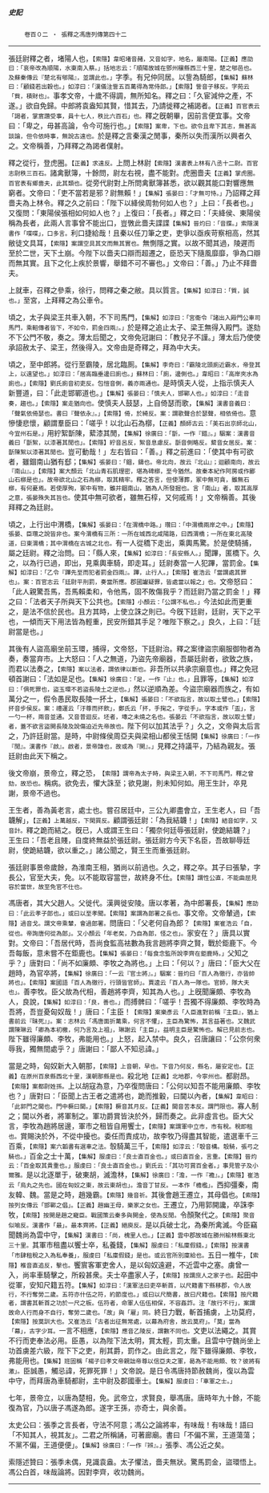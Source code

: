 

##### 史記
　　 `卷百０二 ‧ 張釋之馮唐列傳第四十二`

* * *

張廷尉釋之者，堵陽人也，`【索隱】韋昭堵音赭，又音如字，地名，屬南陽。【正義】應劭曰：「哀帝改為順陽，水東南入蔡。」括地志云：「順陽故城在鄧州穰縣西三十里，楚之郇邑也。及蘇秦傳云『楚北有郇陽』，並謂此也。」`字季。有兄仲同居。以訾為騎郎，`【集解】蘇林曰：「顧錢若出穀也。」如淳曰：「漢儀注訾五百萬得為常侍郎。」【索隱】訾音子移反。字苑云「貲，積財也」。`事孝文帝，十歲不得調，無所知名。釋之曰：「久宦減仲之產，不遂。」欲自免歸。中郎將袁盎知其賢，惜其去，乃請徙釋之補謁者。`【正義】百官表云「謁者，掌賔讚受事，員十七人，秩比六百石」也。`釋之旣朝畢，因前言便宜事。文帝曰：「卑之，毋甚高論，令今可施行也。」`【索隱】案卑，下也。欲令且卑下其志，無甚高談論，但令依時事，無說古遠也。`於是釋之言秦漢之閒事，秦所以失而漢所以興者久之。文帝稱善，乃拜釋之為謁者僕射。

釋之從行，登虎圈。`【正義】求遠反。`上問上林尉`【索隱】漢書表上林有八丞十二尉。百官志尉秩三百石。`諸禽獸簿，十餘問，尉左右視，盡不能對。虎圈嗇夫`【正義】掌虎圈。百官表有鄉嗇夫，此其類也。`從旁代尉對上所問禽獸簿甚悉，欲以觀其能口對響應無窮者。文帝曰：「吏不當若是邪？尉無賴！」`【集解】張晏曰：「才無可恃。」`乃詔釋之拜嗇夫為上林令。釋之久之前曰：「陛下以絳侯周勃何如人也？」上曰：「長者也。」又復問：「東陽侯張相如何如人也？」上復曰：「長者。」釋之曰：「夫絳侯、東陽侯稱為長者，此兩人言事曾不能出口，豈斆此嗇夫諜諜`【集解】晉灼曰：「音牒。」索隱漢書作「喋喋」，口多言。`利口捷給哉！且秦以任刀筆之吏，吏爭以亟疾苛察相高，然其敝徒文具耳，`【索隱】案謂空具其文而無其實也。`無惻隱之實。以故不聞其過，陵遲而至於二世，天下土崩。今陛下以嗇夫口辯而超遷之，臣恐天下隨風靡靡，爭為口辯而無其實。且下之化上疾於景響，舉錯不可不審也。」文帝曰：「善。」乃止不拜嗇夫。

上就車，召釋之參乘，徐行，問釋之秦之敝。具以質言。`【集解】如淳曰：「質，誠也。」`至宮，上拜釋之為公車令。

頃之，太子與梁王共車入朝，不下司馬門，`【集解】如淳曰：「宮衞令『諸出入殿門公車司馬門，乘軺傳者皆下，不如令，罰金四兩』。」`於是釋之追止太子、梁王無得入殿門。遂劾不下公門不敬，奏之。薄太后聞之，文帝免冠謝曰：「教兒子不謹。」薄太后乃使使承詔赦太子、梁王，然後得入。文帝由是奇釋之，拜為中大夫。

頃之，至中郎將。從行至霸陵，居北臨厠。`【集解】李奇曰：「霸陵北頭廁近霸水，帝登其上，以遠望也。」如淳曰：「居高臨垂邊曰廁也。」蘇林曰：「廁，邊側也。」韋昭曰：「高岸夾水為廁也。」【索隱】劉氏廁音初吏反。包愷音側，義亦兩通也。`是時慎夫人從，上指示慎夫人新豐道，曰：「此走邯鄲道也。」`【集解】張晏曰：「慎夫人，邯鄲人也。」如淳曰：「走音奏，趨也。」【索隱】案走猶向也。`使慎夫人鼓瑟，上自倚瑟而歌，`【集解】漢書音義曰：「聲氣依倚瑟也。書曰『聲依永』。」【索隱】倚，於綺反。案：謂歌聲合於瑟聲，相依倚也。`意慘悽悲懷，顧謂羣臣曰：「嗟乎！以北山石為槨，`【正義】顏師古云：「美石出京師北山，今宜州石是。」`用紵絮斮陳，蕠漆其閒，`【集解】徐廣曰：「斮，一作『錯』。」駰案：漢書音義曰「斮絮，以漆著其閒也」。【索隱】紵音呂反，絮音息慮反。斮音側略反。蕠音女居反。案：斮陳絮以漆著其閒也。`豈可動哉！」左右皆曰：「善。」釋之前進曰：「使其中有可欲者，雖錮南山猶有郄；`【集解】張晏曰：「錮，鑄也。帝北向，故云『北山』；迴顧南向，故云『南山』。」【索隱】案大顏云「北山青石肌理密，堪為碑槨，至今猶然。故秦本紀作阿房或作酈山石槨是也」。故帝欲北山之石為槨，取其精牢。釋之答言，但使薄葬，冢中無可貪，雖無石槨，有何憂焉。若使厚殉，冢中有物，雖并錮南山，猶為人所發掘也。言「南山」者，取其高厚之意，張晏殊失其旨也。`使其中無可欲者，雖無石椁，又何戚焉！」文帝稱善。其後拜釋之為廷尉。

頃之，上行出中渭橋，`【集解】張晏曰：「在渭橋中路。」瓚曰：「中渭橋兩岸之中。」【索隱】張晏、臣瓚之說皆非也。案今渭橋有三所：一所在城西北咸陽路，曰西渭橋；一所在東北高陵道，曰東渭橋；其中渭橋在古城之北也。`有一人從穚下走出，乘輿馬驚。於是使騎捕，屬之廷尉。釋之治問。曰：「縣人來，`【集解】如淳曰：「長安縣人。」`聞蹕，匿橋下。久之，以為行已過，即出，見乘輿車騎，即走耳。」廷尉奏當一人犯蹕，當罰金。`【集解】如淳曰：「乙令『蹕先至而犯者罰金四兩』。蹕，止行人。」【索隱】崔浩云「當謂處其罪也」。案：百官志云「廷尉平刑罰，奏當所應。郡國讞疑罪，皆處當以報之」也。`文帝怒曰：「此人親驚吾馬，吾馬賴柔和，令他馬，固不敗傷我乎？而廷尉乃當之罰金！」釋之曰：「法者天子所與天下公共也。`【索隱】小顏云：「公謂不私也。」`今法如此而更重之，是法不信於民也。且方其時，上使立誅之則已。今旣下廷尉，廷尉，天下之平也，一傾而天下用法皆為輕重，民安所錯其手足？唯陛下察之。」良久，上曰：「廷尉當是也。」

其後有人盜高廟坐前玉環，捕得，文帝怒，下廷尉治。釋之案律盜宗廟服御物者為奏，奏當弃市。上大怒曰：「人之無道，乃盜先帝廟器，吾屬廷尉者，欲致之族，而君以法奏之，`【索隱】案以法者，謂依律以斷也。`非吾所以共承宗廟意也。」釋之免冠頓首謝曰：「法如是足也。`【集解】徐廣曰：「足，一作『止』也。」`且罪等，`【集解】如淳曰：「俱死罪也，盜玉環不若盜長陵土之逆也。」`然以逆順為差。今盜宗廟器而族之，有如萬分之一，假令愚民取長陵一抔土，`【集解】張晏曰：「不欲指言，故以取土譬也。」【索隱】抔音步侯反。案：禮運云「汙尊而抔飲」，鄭氏云「抔，手掬之，字從手」。字本或作「盃」，言一勺一杯，兩音並通。又音普迴反。坯者，塼之未燒之名也。張晏云「不欲指言，故以取土譬」者，蓋不欲言盜開長陵及說傷迫近先帝故也。`陛下何以加其法乎？」久之，文帝與太后言之，乃許廷尉當。是時，中尉條侯周亞夫與梁相山都侯王恬開`【集解】徐廣曰：「一作『閒』。漢書作『啟』。啟者，景帝諱也，故或為『開』。」`見釋之持議平，乃結為親友。張廷尉由此天下稱之。

後文帝崩，景帝立，釋之恐，`　【索隱】謂帝為太子時，與梁王入朝，不下司馬門，釋之曾劾，故恐也。`稱病。欲免去，懼大誅至；欲見謝，則未知何如。用王生計，卒見謝，景帝不過也。

王生者，善為黃老言，處士也。嘗召居廷中，三公九卿盡會立，王生老人，曰「吾韤解」，`【正義】上萬越反，下閑買反。`顧謂張廷尉：「為我結韤！」`【索隱】結音如字，又音計。`釋之跪而結之。旣已，人或謂王生曰：「獨奈何廷辱張廷尉，使跪結韤？」王生曰：「吾老且賤，自度終無益於張廷尉。張廷尉方今天下名臣，吾故聊辱廷尉，使跪結韤，欲以重之。」諸公聞之，賢王生而重張廷尉。

張廷尉事景帝歲餘，為淮南王相，猶尚以前過也。久之，釋之卒。其子曰張摯，字長公，官至大夫，免。以不能取容當世，故終身不仕。`【索隱】謂性公直，不能曲屈見容於當世，故至免官不仕也。`

馮唐者，其大父趙人。父徙代。漢興徙安陵。唐以孝著，為中郎署長，`【集解】應劭曰：「此云孝子郎也。」或曰以至孝聞。【索隱】案謂為郎署之長也。`事文帝。文帝輦過，`【索隱】過音戈。謂文帝乘輦，會過郎署。`問唐曰：「父老何自為郎？`【索隱】案崔浩云「自，從也。帝詢唐何從為郎」。又小顏云「年老矣，乃自為郎，怪之也」。`家安在？」唐具以實對。文帝曰：「吾居代時，吾尚食監高袪數為我言趙將李齊之賢，戰於鉅鹿下。今吾每飯，意未嘗不在鉅鹿也。`【集解】張晏曰：「每食念監所說李齊在鉅鹿時。」`父知之乎？」唐對曰：「尚不如廉頗、李牧之為將也。」上曰：「何以？」唐曰：「臣大父在趙時，為官卒將，`【集解】徐廣曰：「一云『官士將』。」駰案：晉灼曰「百人為徹行，亦皆帥將也」。【索隱】案國語「百人為徹行，行頭皆官師」。賈逵云「百人為一隊也。官師，隊大夫也」。`善李牧。臣父故為代相，善趙將李齊，知其為人也。」上旣聞廉頗、李牧為人，良說，`【集解】如淳曰：「良，善也。」`而搏髀曰：「嗟乎！吾獨不得廉頗、李牧時為吾將，吾豈憂匈奴哉！」唐曰：「主臣！`【索隱】案樂彥云「人臣進對前稱『主臣』，猶上書前云『昧死』」。案：志林云「馮唐面折萬乘，何言不懼」，主臣為驚怖，其言益著也。又魏武謂陳琳云「卿為本初檄，何乃言及上祖」，琳謝云「主臣」，益明主臣是驚怖也。解已見前志也。`陛下雖得廉頗、李牧，弗能用也。」上怒，起入禁中。良久，召唐讓曰：「公奈何衆辱我，獨無間處乎？」唐謝曰：「鄙人不知忌諱。」

當是之時，匈奴新大入朝那，`【索隱】上音朝，早也。下音乃何反，縣名，屬安定也。【正義】在原州百泉縣西北十里，漢朝那縣是也。`殺北地`【正義】北地郡，今寧州也。`都尉昂。`【索隱】案都尉姓孫。`上以胡寇為意，乃卒復問唐曰：「公何以知吾不能用廉頗、李牧也？」唐對曰：「臣聞上古王者之遣將也，跪而推轂，曰閫以內者，`【集解】韋昭曰：「此郭門之閫也。門中橛曰閫。」【索隱】橛音其月反。【正義】閫音苦本反。謂門限也。`寡人制之；閫以外者，將軍制之。軍功爵賞皆決於外，歸而奏之。此非虛言也。臣大父言，李牧為趙將居邊，軍市之租皆自用饗士，`【索隱】案謂軍中立市，市有稅。稅即租也。`賞賜決於外，不從中擾也。委任而責成功，故李牧乃得盡其智能，遣選車千三百乘，`【索隱】案六韜書有選車之法。`彀騎萬三千，`【索隱】如淳云：「彀音構。彀騎，張弓之騎也。」`百金之士十萬，`【集解】服虔曰：「良士直百金也。」或曰直百金，言重。【索隱】晉灼云：「百金取其貴重也。」服虔曰：「良士直百金也。」劉氏云：「其功可賞百金者。」事見管子及小爾雅。`是以北逐單于，破東胡，滅澹林，`【集解】徐廣曰：「澹，一作『襜』。」【索隱】崔浩云「烏丸之先也。國在匈奴之東，故云東胡也」。澹音丁甘反。一本作「檐檻」。`西抑彊秦，南友韓、魏。當是之時，趙幾霸。`【索隱】幾音祈。`其後會趙王遷立，其母倡也。`【索隱】按列女傳云「邯鄲之倡」。【正義】趙幽王母，樂家之女也。`王遷立，乃用郭開讒，卒誅李牧，`【索隱】按開是趙之寵臣。戰國策云秦多與開金，使為反閒。`令顏聚代之。`【索隱】聚音似喻反。漢書作「最」。最本齊將。【正義】絕庾反。`是以兵破士北，為秦所禽滅。今臣竊聞魏尚為雲中守，`【集解】漢書曰：「尚，槐里人也。」【正義】雲中郡故城在勝州榆林縣東北三十里。`其軍市租盡以饗士卒，私養錢，`【集解】服虔曰：「私廩假錢。」【索隱】按漢書「市肆租稅之入為私奉養」，服虔曰「私廩假錢」是也。或云官所別廩給也。`五日一椎牛，`【索隱】椎音直追反，擊也。`饗賔客軍吏舍人，是以匈奴遠避，不近雲中之塞。虜曾一入，尚率車騎擊之，所殺甚衆。夫士卒盡家人子，`【索隱】按謂庶人之家子也。`起田中從軍，安知尺籍五符。`【集解】如淳曰：「漢軍法曰吏卒斬首，以尺籍書下縣移郡，令人故行，不行奪勞二歲。五符亦什伍之符，約節度也。」或曰以尺簡書，故曰尺籍也。【索隱】按尺籍者，謂書其斬首之功於一尺之板。伍符者，命軍人伍伍相保，不容姦詐。注「故行不行」，案謂故命人行而身不自行，奪勞二歲也。「故」與「雇」同。`終日力戰，斬首捕虜，上功莫府，`【索隱】按莫訓大也。又崔浩云「古者出征無常處，以幕為府舍，故云莫府」。「莫」當為「幕」，古字少耳。`一言不相應，`【索隱】應音乙陵反，謂數不同也。`文吏以法繩之。其賞不行而吏奉法必用。臣愚，以為陛下法太明，賞太輕，罰太重。且雲中守魏尚坐上功首虜差六級，陛下下之吏，削其爵，罰作之。由此言之，陛下雖得廉頗、李牧，弗能用也。`【集解】班固稱「楊子曰孝文帝親詘帝尊以信亞夫之軍，曷為不能用頗、牧？彼將有激」。`臣誠愚，觸忌諱，死罪死罪！」文帝說。是日令馮唐持節赦魏尚，復以為雲中守，而拜唐為車騎都尉，主中尉及郡國車士。`【集解】服虔曰：「車軍之士。」`

七年，景帝立，以唐為楚相，免。武帝立，求賢良，舉馮唐。唐時年九十餘，不能復為官，乃以唐子馮遂為郎。遂字王孫，亦奇士，與余善。

太史公曰：張季之言長者，守法不阿意；馮公之論將率，有味哉！有味哉！語曰「不知其人，視其友」。二君之所稱誦，可著廊廟。書曰「不偏不黨，王道蕩蕩；不黨不偏，王道便便」。`【集解】徐廣曰：「一作『辨』。」`張季、馮公近之矣。

索隱述贊曰：張季未偶，見識袁盎。太子懼法，嗇夫無狀。驚馬罰金，盜環悟上。馮公白首，味哉論將。因對李齊，收功魏尚。

* * *

